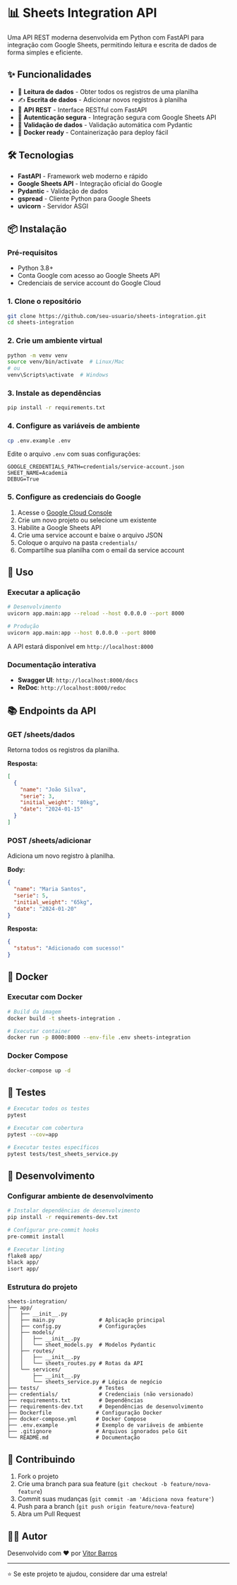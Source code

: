 # 📊 Sheets Integration API

Uma API REST moderna desenvolvida em Python com FastAPI para integração com Google Sheets, permitindo leitura e escrita de dados de forma simples e eficiente.

## ✨ Funcionalidades

- 📖 **Leitura de dados** - Obter todos os registros de uma planilha
- ✍️ **Escrita de dados** - Adicionar novos registros à planilha
- 🚀 **API REST** - Interface RESTful com FastAPI
- 🔐 **Autenticação segura** - Integração segura com Google Sheets API
- 📝 **Validação de dados** - Validação automática com Pydantic
- 🐳 **Docker ready** - Containerização para deploy fácil

## 🛠️ Tecnologias

- **FastAPI** - Framework web moderno e rápido
- **Google Sheets API** - Integração oficial do Google
- **Pydantic** - Validação de dados
- **gspread** - Cliente Python para Google Sheets
- **uvicorn** - Servidor ASGI

## 📦 Instalação

### Pré-requisitos

- Python 3.8+
- Conta Google com acesso ao Google Sheets API
- Credenciais de service account do Google Cloud

### 1. Clone o repositório

```bash
git clone https://github.com/seu-usuario/sheets-integration.git
cd sheets-integration
```

### 2. Crie um ambiente virtual

```bash
python -m venv venv
source venv/bin/activate  # Linux/Mac
# ou
venv\Scripts\activate  # Windows
```

### 3. Instale as dependências

```bash
pip install -r requirements.txt
```

### 4. Configure as variáveis de ambiente

```bash
cp .env.example .env
```

Edite o arquivo `.env` com suas configurações:

```env
GOOGLE_CREDENTIALS_PATH=credentials/service-account.json
SHEET_NAME=Academia
DEBUG=True
```

### 5. Configure as credenciais do Google

1. Acesse o [Google Cloud Console](https://console.cloud.google.com/)
2. Crie um novo projeto ou selecione um existente
3. Habilite a Google Sheets API
4. Crie uma service account e baixe o arquivo JSON
5. Coloque o arquivo na pasta `credentials/`
6. Compartilhe sua planilha com o email da service account

## 🚀 Uso

### Executar a aplicação

```bash
# Desenvolvimento
uvicorn app.main:app --reload --host 0.0.0.0 --port 8000

# Produção
uvicorn app.main:app --host 0.0.0.0 --port 8000
```

A API estará disponível em `http://localhost:8000`

### Documentação interativa

- **Swagger UI**: `http://localhost:8000/docs`
- **ReDoc**: `http://localhost:8000/redoc`

## 📚 Endpoints da API

### GET /sheets/dados

Retorna todos os registros da planilha.

**Resposta:**
```json
[
  {
    "name": "João Silva",
    "serie": 3,
    "initial_weight": "80kg",
    "date": "2024-01-15"
  }
]
```

### POST /sheets/adicionar

Adiciona um novo registro à planilha.

**Body:**
```json
{
  "name": "Maria Santos",
  "serie": 5,
  "initial_weight": "65kg",
  "date": "2024-01-20"
}
```

**Resposta:**
```json
{
  "status": "Adicionado com sucesso!"
}
```

## 🐳 Docker

### Executar com Docker

```bash
# Build da imagem
docker build -t sheets-integration .

# Executar container
docker run -p 8000:8000 --env-file .env sheets-integration
```

### Docker Compose

```bash
docker-compose up -d
```

## 🧪 Testes

```bash
# Executar todos os testes
pytest

# Executar com cobertura
pytest --cov=app

# Executar testes específicos
pytest tests/test_sheets_service.py
```

## 🔧 Desenvolvimento

### Configurar ambiente de desenvolvimento

```bash
# Instalar dependências de desenvolvimento
pip install -r requirements-dev.txt

# Configurar pre-commit hooks
pre-commit install

# Executar linting
flake8 app/
black app/
isort app/
```

### Estrutura do projeto

```
sheets-integration/
├── app/
│   ├── __init__.py
│   ├── main.py              # Aplicação principal
│   ├── config.py            # Configurações
│   ├── models/
│   │   ├── __init__.py
│   │   └── sheet_models.py  # Modelos Pydantic
│   ├── routes/
│   │   ├── __init__.py
│   │   └── sheets_routes.py # Rotas da API
│   └── services/
│       ├── __init__.py
│       └── sheets_service.py # Lógica de negócio
├── tests/                   # Testes
├── credentials/             # Credenciais (não versionado)
├── requirements.txt         # Dependências
├── requirements-dev.txt     # Dependências de desenvolvimento
├── Dockerfile              # Configuração Docker
├── docker-compose.yml      # Docker Compose
├── .env.example            # Exemplo de variáveis de ambiente
├── .gitignore              # Arquivos ignorados pelo Git
└── README.md               # Documentação
```

## 🤝 Contribuindo

1. Fork o projeto
2. Crie uma branch para sua feature (`git checkout -b feature/nova-feature`)
3. Commit suas mudanças (`git commit -am 'Adiciona nova feature'`)
4. Push para a branch (`git push origin feature/nova-feature`)
5. Abra um Pull Request


## 👨‍💻 Autor

Desenvolvido com ❤️ por [Vitor Barros](https://github.com/vitorbarros15)

---

⭐ Se este projeto te ajudou, considere dar uma estrela!
